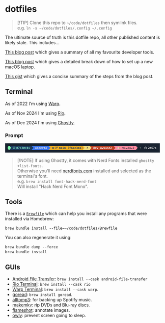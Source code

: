 # dotfiles

> \[!TIP\]
> Clone this repo to `~/code/dotfiles` then symlink files.\
> e.g. `ln -s ~/code/dotfiles/.config ~/.config`

The ultimate source of truth is this dotfile repo, all other published content is likely stale. This includes...

[This blog post](https://www.integralist.co.uk/posts/dev-tools/) which gives a summary of all my favourite developer tools.

[This blog post](https://www.integralist.co.uk/posts/laptop-setup-v2) which gives a detailed break down of how to set up a new macOS laptop.

[This gist](https://gist.github.com/Integralist/05e5415de6743e66b112574a1a5c1970) which gives a concise summary of the steps from the blog post.

## Terminal

As of 2022 I'm using [Warp](https://www.warp.dev/).

As of Nov 2024 I'm using [Rio](https://raphamorim.io/rio/).

As of Dec 2024 I'm using [Ghostty](https://ghostty.org/).

### Prompt

![Terminal Prompt](./terminal-prompt-ui.png)

> \[!NOTE\]
> If using Ghostty, it comes with Nerd Fonts installed `ghostty +list-fonts`.\
> Otherwise you'll need [nerdfonts.com](https://www.nerdfonts.com/) installed and selected as the terminal's font.\
> e.g. `brew install font-hack-nerd-font`\
> Will install "Hack Nerd Font Mono".

## Tools

There is a [`Brewfile`](./Brewfile) which can help you install any programs that were installed via Homebrew:

```shell
brew bundle install --file=~/code/dotfiles/Brewfile
```

You can also regenerate it using:

```shell
brew bundle dump --force
brew bundle install
```

## GUIs

- [Android File Transfer](https://www.android.com/filetransfer/): `brew install --cask android-file-transfer`
- [Rio Terminal](https://raphamorim.io/rio/): `brew install --cask rio`
- [Warp Terminal](https://www.warp.dev/): `brew install --cask warp`.
- [goread](https://github.com/TypicalAM/goread): `brew install goread`.
- [alltomp3](https://alltomp3.org/): for backing up Spotify music.
- [makemkv](https://makemkv.com/): rip DVDs and Blu-ray discs.
- [flameshot](https://flameshot.org/): annotate images.
- [owly](https://apps.apple.com/us/app/owly-display-sleep-prevention/id882812218): prevent screen going to sleep.

